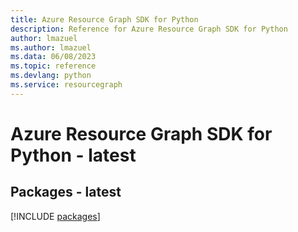```yaml
---
title: Azure Resource Graph SDK for Python
description: Reference for Azure Resource Graph SDK for Python
author: lmazuel
ms.author: lmazuel
ms.data: 06/08/2023
ms.topic: reference
ms.devlang: python
ms.service: resourcegraph
---
```

# Azure Resource Graph SDK for Python - latest
## Packages - latest
[!INCLUDE [packages](resource-graph-index.md)]